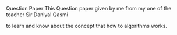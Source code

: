 Question Paper
This Question paper given by me from my one of the teacher Sir Daniyal Qasmi

to learn and know about the concept that how to algorithms works.
